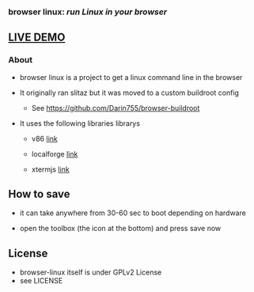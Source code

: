### **browser linux:** _run Linux in your browser_

## [LIVE DEMO](https://darin755.github.io/browser-linux/)

### About

 - browser linux is a project to get a linux command line in the browser

 - It originally ran slitaz but it was moved to a custom buildroot config

   - See https://github.com/Darin755/browser-buildroot

 - It uses the following libraries librarys

   - v86 [link](https://github.com/copy/v86)

   - localforge [link](https://github.com/localForage/localForage)

   - xtermjs [link](https://github.com/xtermjs/xterm.js)

## How to save

 - it can take anywhere from 30-60 sec to boot depending on hardware

 - open the toolbox (the icon at the bottom) and press save now

## License

 - browser-linux itself is under GPLv2 License
 - see LICENSE
